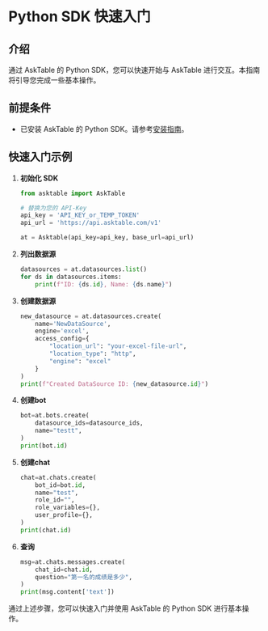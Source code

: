 # Python SDK 快速入门

## 介绍

通过 AskTable 的 Python SDK，您可以快速开始与 AskTable 进行交互。本指南将引导您完成一些基本操作。

## 前提条件

- 已安装 AskTable 的 Python SDK。请参考[安装指南](./installation.md)。

## 快速入门示例

1. **初始化 SDK**

    ```python
    from asktable import AskTable

    # 替换为您的 API-Key
    api_key = 'API_KEY_or_TEMP_TOKEN'
    api_url = 'https://api.asktable.com/v1'

    at = Asktable(api_key=api_key, base_url=api_url)
    ```

2. **列出数据源**

    ```python
    datasources = at.datasources.list()
    for ds in datasources.items:
        print(f"ID: {ds.id}, Name: {ds.name}")
    ```

3. **创建数据源**

    ```python
    new_datasource = at.datasources.create(
        name='NewDataSource',
        engine='excel',
        access_config={
            "location_url": "your-excel-file-url",
            "location_type": "http",
            "engine": "excel"
        }
    )
    print(f"Created DataSource ID: {new_datasource.id}")
    ```
4. **创建bot**

    ```python
    bot=at.bots.create(
        datasource_ids=datasource_ids,
        name="testt",
    )
    print(bot.id)
    ```

5. **创建chat**

    ```python
    chat=at.chats.create(
        bot_id=bot.id,
        name="test",
        role_id="",
        role_variables={},
        user_profile={},
    )
    print(chat.id)
    ```
6. **查询**

    ```python
    msg=at.chats.messages.create(
        chat_id=chat.id,
        question="第一名的成绩是多少",
    )
    print(msg.content['text'])
    ```

通过上述步骤，您可以快速入门并使用 AskTable 的 Python SDK 进行基本操作。
